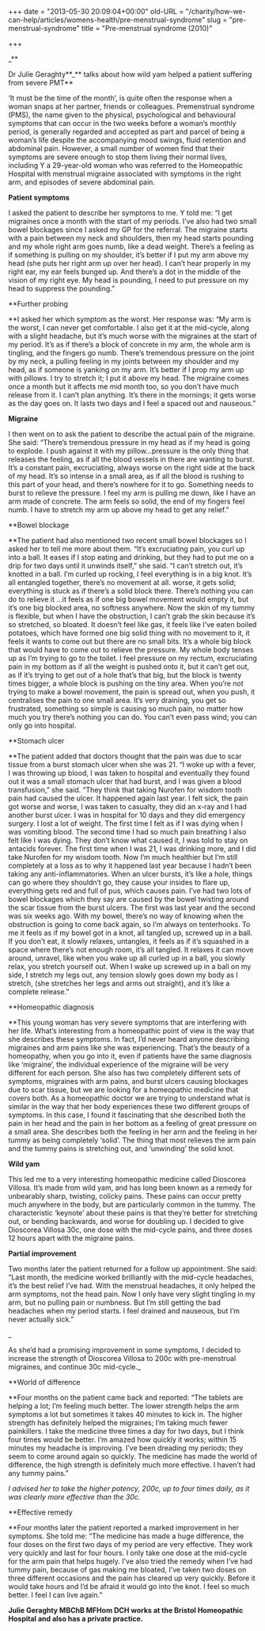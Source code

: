 +++
date = "2013-05-30 20:09:04+00:00"
old-URL = "/charity/how-we-can-help/articles/womens-health/pre-menstrual-syndrome"
slug = "pre-menstrual-syndrome"
title = "Pre-menstrual syndrome (2010)"

+++

_**

Dr Julie Geraghty**_** talks about how wild yam helped a patient suffering from severe PMT**

‘It must be the time of the month’, is quite often the response when a woman snaps at her partner, friends or colleagues. Premenstrual syndrome (PMS), the name given to the physical, psychological and behavioural symptoms that can occur in the two weeks before a woman’s monthly period, is generally regarded and accepted as part and parcel of being a woman’s life despite the accompanying mood swings, fluid retention and abdominal pain. However, a small number of women find that their symptoms are severe enough to stop them living their normal lives, including Y a 29-year-old woman who was referred to the Homeopathic Hospital with menstrual migraine associated with symptoms in the right arm, and episodes of severe abdominal pain.

**Patient symptoms**

I asked the patient to describe her symptoms to me. Y told me: “I get migraines once a month with the start of my periods. I’ve also had two small bowel blockages since I asked my GP for the referral. The migraine starts with a pain between my neck and shoulders, then my head starts pounding and my whole right arm goes numb, like a dead weight. There’s a feeling as if something is pulling on my shoulder, it’s better if I put my arm above my head (she puts her right arm up over her head). I can’t hear properly in my right ear, my ear feels bunged up. And there’s a dot in the middle of the vision of my right eye. My head is pounding, I need to put pressure on my head to suppress the pounding.”

**Further probing

**I asked her which symptom as the worst. Her response was: “My arm is the worst, I can never get comfortable. I also get it at the mid-cycle, along with a slight headache, but it’s much worse with the migraines at the start of my period. It’s as if there’s a block of concrete in my arm, the whole arm is tingling, and the fingers go numb. There’s tremendous pressure on the joint by my neck, a pulling feeling in my joints between my shoulder and my head, as if someone is yanking on my arm. It’s better if I prop my arm up with pillows. I try to stretch it; I put it above my head. The migraine comes once a month but it affects me mid month too, so you don’t have much release from it. I can’t plan anything. It’s there in the mornings; it gets worse as the day goes on. It lasts two days and I feel a spaced out and nauseous.”

**Migraine**

I then went on to ask the patient to describe the actual pain of the migraine. She said: “There’s tremendous pressure in my head as if my head is going to explode. I push against it with my pillow...pressure is the only thing that releases the feeling, as if all the blood vessels in there are wanting to burst. It’s a constant pain, excruciating, always worse on the right side at the back of my head. It’s so intense in a small area, as if all the blood is rushing to this part of your head, and there’s nowhere for it to go. Something needs to burst to relieve the pressure. I feel my arm is pulling me down, like I have an arm made of concrete. The arm feels so solid, the end of my fingers feel numb. I have to stretch my arm up above my head to get any relief.”

**Bowel blockage

**The patient had also mentioned two recent small bowel blockages so I asked her to tell me more about them. “It’s excruciating pain, you curl up into a ball. It eases if I stop eating and drinking, but they had to put me on a drip for two days until it unwinds itself,” she said. “I can’t stretch out, it’s knotted in a ball. I’m curled up rocking, I feel everything is in a big knot. It’s all entangled together, there’s no movement at all. worse, it gets solid; everything is stuck as if there’s a solid block there. There’s nothing you can do to relieve it ...it feels as if one big bowel movement would empty it, but it’s one big blocked area, no softness anywhere. Now the skin of my tummy is flexible, but when I have the obstruction, I can’t grab the skin because it’s so stretched, so bloated. It doesn’t feel like gas, it feels like I’ve eaten boiled potatoes, which have formed one big solid thing with no movement to it, it feels it wants to come out but there are no small bits. It’s a whole big block that would have to come out to relieve the pressure. My whole body tenses up as I’m trying to go to the toilet. I feel pressure on my rectum, excruciating pain in my bottom as if all the weight is pushed onto it, but it can’t get out, as if it’s trying to get out of a hole that’s that big, but the block is twenty times bigger, a whole block is pushing on the tiny area. When you’re not trying to make a bowel movement, the pain is spread out, when you push, it centralises the pain to one small area. It’s very draining, you get so frustrated, something so simple is causing so much pain, no matter how much you try there’s nothing you can do. You can’t even pass wind; you can only go into hospital.

**Stomach ulcer

**The patient added that doctors thought that the pain was due to scar tissue from a burst stomach ulcer when she was 21. “I woke up with a fever, I was throwing up blood, I was taken to hospital and eventually they found out it was a small stomach ulcer that had burst, and I was given a blood transfusion,” she said. “They think that taking Nurofen for wisdom tooth pain had caused the ulcer. It happened again last year. I felt sick, the pain got worse and worse, I was taken to casualty, they did an x-ray and I had another burst ulcer. I was in hospital for 10 days and they did emergency surgery. I lost a lot of weight. The first time I felt as if I was dying when I was vomiting blood. The second time I had so much pain breathing I also felt like I was dying. They don’t know what caused it, I was told to stay on antacids forever. The first time when I was 21, I was drinking more, and I did take Nurofen for my wisdom tooth. Now I’m much healthier but I’m still completely at a loss as to why it happened last year because I hadn’t been taking any anti-inflammatories. When an ulcer bursts, it’s like a hole, things can go where they shouldn’t go, they cause your insides to flare up, everything gets red and full of pus, which causes pain. I’ve had two lots of bowel blockages which they say are caused by the bowel twisting around the scar tissue from the burst ulcers. The first was last year and the second was six weeks ago. With my bowel, there’s no way of knowing when the obstruction is going to come back again, so I’m always on tenterhooks. To me it feels as if my bowel got in a knot, all tangled up, screwed up in a ball. If you don’t eat, it slowly relaxes, untangles, it feels as if it’s squashed in a space where there’s not enough room, it’s all tangled. It relaxes it can move around, unravel, like when you wake up all curled up in a ball, you slowly relax, you stretch yourself out. When I wake up screwed up in a ball on my side, I stretch my legs out, any tension slowly goes down my body as I stretch, (she stretches her legs and arms out straight), and it’s like a complete release.”

**Homeopathic diagnosis

**This young woman has very severe symptoms that are interfering with her life. What’s interesting from a homeopathic point of view is the way that she describes these symptoms. In fact, I’d never heard anyone describing migraines and arm pains like she was experiencing. That’s the beauty of a homeopathy, when you go into it, even if patients have the same diagnosis like ‘migraine’, the individual experience of the migraine will be very different for each person. She also has two completely different sets of symptoms, migraines with arm pains, and burst ulcers causing blockages due to scar tissue, but we are looking for a homeopathic medicine that covers both. As a homeopathic doctor we are trying to understand what is similar in the way that her body experiences these two different groups of symptoms. In this case, I found it fascinating that she described both the pain in her head and the pain in her bottom as a feeling of great pressure on a small area. She describes both the feeling in her arm and the feeling in her tummy as being completely ‘solid’. The thing that most relieves the arm pain and the tummy pains is stretching out, and ‘unwinding’ the solid knot.

**Wild yam**

This led me to a very interesting homeopathic medicine called Dioscorea Villosa. It’s made from wild yam, and has long been known as a remedy for unbearably sharp, twisting, colicky pains. These pains can occur pretty much anywhere in the body, but are particularly common in the tummy. The characteristic ‘keynote’ about these pains is that they’re better for stretching out, or bending backwards, and worse for doubling up. I decided to give Dioscorea Villosa 30c, one dose with the mid-cycle pains, and three doses 12 hours apart with the migraine pains.

**Partial improvement**

Two months later the patient returned for a follow up appointment. She said: “Last month, the medicine worked brilliantly with the mid-cycle headaches, it’s the best relief I’ve had. With the menstrual headaches, it only helped the arm symptoms, not the head pain. Now I only have very slight tingling in my arm, but no pulling pain or numbness. But I’m still getting the bad headaches when my period starts. I feel drained and nauseous, but I’m never actually sick.”

_

As she’d had a promising improvement in some symptoms, I decided to increase the strength of Dioscorea Villosa to 200c with pre-menstrual migraines, and continue 30c mid-cycle._

**World of difference

**Four months on the patient came back and reported: “The tablets are helping a lot; I’m feeling much better. The lower strength helps the arm symptoms a lot but sometimes it takes 40 minutes to kick in. The higher strength has definitely helped the migraines; I’m taking much fewer painkillers. I take the medicine three times a day for two days, but I think four times would be better. I’m amazed how quickly it works; within 15 minutes my headache is improving. I’ve been dreading my periods; they seem to come around again so quickly. The medicine has made the world of difference, the high strength is definitely much more effective. I haven’t had any tummy pains.”

_I advised her to take the higher potency, 200c, up to four times daily, as it was clearly more effective than the 30c._

**Effective remedy

**Four months later the patient reported a marked improvement in her symptoms. She told me: “The medicine has made a huge difference, the four doses on the first two days of my period are very effective. They work very quickly and last for four hours. I only take one dose at the mid-cycle for the arm pain that helps hugely. I’ve also tried the remedy when I’ve had tummy pain, because of gas making me bloated, I’ve taken two doses on three different occasions and the pain has cleared up very quickly. Before it would take hours and I’d be afraid it would go into the knot. I feel so much better. I feel I can live again.”

**Julie Geraghty MBChB MFHom DCH works at the Bristol Homeopathic Hospital and also has a private practice.**

